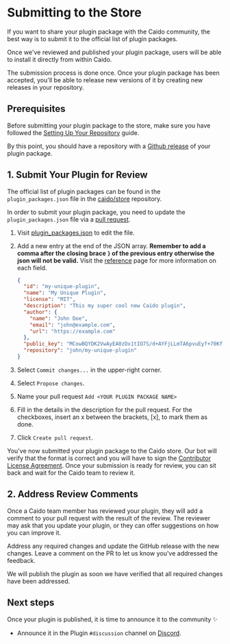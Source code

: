 # Submitting to the Store

If you want to share your plugin package with the Caido community, the best way is to submit it to the official list of plugin packages.

Once we've reviewed and published your plugin package, users will be able to install it directly from within Caido.

The submission process is done once. Once your plugin package has been accepted, you'll be able to release new versions of it by creating new releases in your repository.

## Prerequisites

Before submitting your plugin package to the store, make sure you have followed the [Setting Up Your Repository](/guides/distribution/repository) guide.

By this point, you should have a repository with a [Github release](https://docs.github.com/en/repositories/releasing-projects-on-github/about-releases) of your plugin package.

## 1. Submit Your Plugin for Review

The official list of plugin packages can be found in the `plugin_packages.json` file in the [caido/store](https://github.com/caido/store) repository.

In order to submit your plugin package, you need to update the `plugin_packages.json` file via a [pull request](https://docs.github.com/en/pull-requests/collaborating-with-pull-requests/proposing-changes-to-your-work-with-pull-requests/about-pull-requests).

1. Visit [plugin_packages.json](https://github.com/caido/store/edit/main/plugin_packages.json) to edit the file.

1. Add a new entry at the end of the JSON array. **Remember to add a comma after the closing brace `}` of the previous entry otherwise the json will not be valid.** Visit the [reference](/reference/plugin_packages) page for more information on each field.

    ```json
    {
      "id": "my-unique-plugin",
      "name": "My Unique Plugin",
      "license": "MIT",
      "description": "This my super cool new Caido plugin",
      "author": {
        "name": "John Doe",
        "email": "john@example.com",
        "url": "https://example.com"
      },
      "public_key": "MCowBQYDK2VwAyEA0zDx1tIO7S/d+AYFjLLmTA6pvuEyf+70KfcgVi1DNhc=",
      "repository": "john/my-unique-plugin"
    }
    ```

1. Select `Commit changes...` in the upper-right corner.
1. Select `Propose changes`.
1. Name your pull request `Add <YOUR PLUGIN PACKAGE NAME>`
1. Fill in the details in the description for the pull request. For the checkboxes, insert an x between the brackets, [x], to mark them as done.
1. Click `Create pull request`.

You've now submitted your plugin package to the Caido store. Our bot will verify that the format is correct and you will have to sign the [Contributor License Agreement](https://cla-assistant.io/caido/store).
Once your submission is ready for review, you can sit back and wait for the Caido team to review it.

## 2. Address Review Comments

Once a Caido team member has reviewed your plugin, they will add a comment to your pull request with the result of the review. The reviewer may ask that you update your plugin, or they can offer suggestions on how you can improve it.

Address any required changes and update the GitHub release with the new changes. Leave a comment on the PR to let us know you've addressed the feedback.

We will publish the plugin as soon we have verified that all required changes have been addressed.

## Next steps

Once your plugin is published, it is time to announce it to the community ✨

- Announce it in the Plugin `#discussion` channel on [Discord](https://links.caido.io/www-discord).
